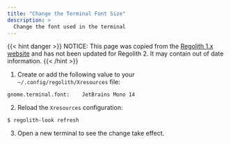 ```yaml
---
title: "Change the Terminal Font Size"
description: >
  Change the font used in the terminal
---
```


{{< hint danger >}}
NOTICE: This page was copied from the [Regolith 1.x website](https://regolith-linux.org) and has not been updated for Regolith 2.  It may contain out of date information.
{{< /hint >}}

1. Create or add the following value to your `~/.config/regolith/Xresources` file:

```console
gnome.terminal.font:	JetBrains Mono 14
```

2. Reload the `Xresources` configuration:

```console
$ regolith-look refresh
```

3. Open a new terminal to see the change take effect.
